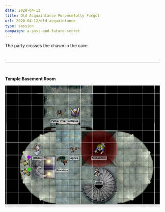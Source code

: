 ```yaml
---
date: 2020-04-12
title: Old Acquaintance Purposefully Forgot
url: 2020-04-12/old-acquaintance
type: session
campaign: a-past-and-future-secret
---
```


The party crosses the chasm in the cave


<br/>
<hr/>
<br/>

**Temple Basement Room**

![Room 2](20200412\temple_basement.png)
